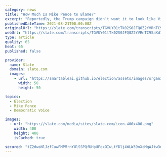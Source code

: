 ```yaml
---
category: news
title: "How Much Is Mike Pence to Blame?"
excerpt: "Reportedly, the Trump campaign didn’t want it to look like Vice President Mike Pence was in a plastic box. S2: I think there’s some evidence that Plexiglas alone isn’t going to protect ..."
publishedDateTime: 2021-08-21T00:00:00Z
originalUrl: "https://slate.com/transcripts/TGVUY01tTk02S0JFQ0Z2YVRnTC9SaXd1Ukh5N2k5NmYrN3R0RWhSRS9Ybz0="
webUrl: "https://slate.com/transcripts/TGVUY01tTk02S0JFQ0Z2YVRnTC9SaXd1Ukh5N2k5NmYrN3R0RWhSRS9Ybz0="
type: article
quality: 65
heat: 65
published: false

provider:
  name: Slate
  domain: slate.com
  images:
    - url: "https://smartableai.github.io/election/assets/images/organizations/slate.com-50x50.jpg"
      width: 50
      height: 50

topics:
  - Election
  - Mike Pence
  - Democratic Voice

images:
  - url: "https://slate.com/media/sites/slate-com/icon.400x400.png"
    width: 400
    height: 400
    isCached: true

secured: "tZ2dwaNlJzfCuwFMPMrnYUlSSPQfUHpUFcxOIwLtYDlj4WLW39oXcMqWJtw3dHFQe1yYZk48IrBlGE6FTluvZz3+dbO9SjmdKiqzo3WfzPhG1PYjeNYtqq6jop50Z2Q3gz35HG8+3xKVwMLu7VgETFboGRCGexpdaJE60QKZ2zfls3QxpxkVRVa5b2H8/BsYaZvEf3EgsxdC2IS9MySJvz+q02gNLRTqAX2H04oQoCgIg+/0itnXFUcLxzOa1PseWXytWUunaXhJVF8bZ83NDAi4HUYzf+IuIuqXBwUMo/gnKK1nJMR2KP9+myg23tF/9cNrRiMfesdmT0P4FHkYA8y9TKJLg0Q5pBXnfadMbfk=;Pnr07gPlhKFdJ65rDSLzAQ=="
---
```


